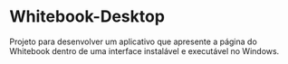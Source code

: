 # Whitebook-Desktop
Projeto para desenvolver um aplicativo que apresente a página do Whitebook dentro de uma interface instalável e executável no Windows.
